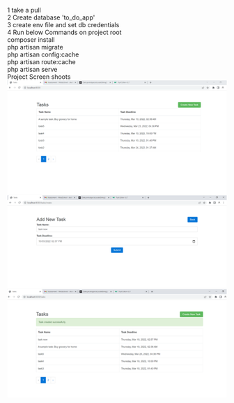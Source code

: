 1 take a pull
<br>
2 Create database 'to_do_app'
<br>
3 create env file and set db credentials
<br>
4 Run below Commands on project root
<br>
composer install
<br>
php artisan migrate
<br>
php artisan config:cache
<br>
php artisan route:cache
<br>
php artisan serve
<br>
Project Screen shoots
![plot](t1.PNG)
![plot](t2.PNG)
![plot](t3.PNG)
